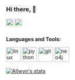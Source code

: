 ### Hi there, 👋

<a href="https://www.linkedin.com/in/rohil-gupta/">
  <img align="left" alt="Rohil GUPTA | LinkedIn" width="20px" src="https://www.vectorlogo.zone/logos/twitter/twitter-icon.svg" />
</a>
<a href="https://twitter.com/rohilgupta">
  <img align="left" alt="Rohil Gupta | Twitter" width="21px" src="https://www.vectorlogo.zone/logos/linkedin/linkedin-icon.svg" />
</a>


<br />
<br />

**Languages and Tools:**  
<p align="left">
<img src="https://www.vectorlogo.zone/logos/linux/linux-icon.svg" alt="linux" width="40" height="40"/> 
<img src="https://www.vectorlogo.zone/logos/python/python-icon.svg" alt="python" width="40" height="40"/> 
<img src="https://www.vectorlogo.zone/logos/git-scm/git-scm-icon.svg" alt="git" width="40" height="40"/> 
<img src="hhttps://www.vectorlogo.zone/logos/neo4j/neo4j-ar21.svg" alt="neo4j" width="40" height="40"/>
  
  
<p align="left">

[![Allwyn's stats](https://github-readme-stats.vercel.app/api?username=ajoseph12&count_private=true&show_icons=true)](https://github.com/ajoseph21/github-readme-stats)

</p>
